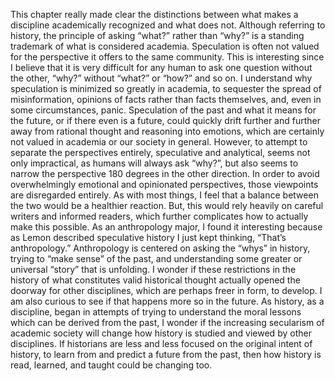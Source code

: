 This chapter really made clear the distinctions between what makes a discipline academically recognized and what does not. Although referring to history, the principle of asking “what?” rather than “why?” is a standing trademark of what is considered academia. Speculation is often not valued for the perspective it offers to the same community. This is interesting since I believe that it is very difficult for any human to ask one question without the other, “why?” without “what?” or “how?” and so on. I understand why speculation is minimized so greatly in academia, to sequester the spread of misinformation, opinions of facts rather than facts themselves, and, even in some circumstances, panic. Speculation of the past and what it means for the future, or if there even is a future, could quickly drift further and further away from rational thought and reasoning into emotions, which are certainly not valued in academia or our society in general. However, to attempt to separate the perspectives entirely, speculative and analytical, seems not only impractical, as humans will always ask “why?”, but also seems to narrow the perspective 180 degrees in the other direction. In order to avoid overwhelmingly emotional and opinionated perspectives, those viewpoints are disregarded entirely. As with most things, I feel that a balance between the two would be a healthier reaction. But, this would rely heavily on careful writers and informed readers, which further complicates how to actually make this possible.
As an anthropology major, I found it interesting because as Lemon described speculative history I just kept thinking, “That’s anthropology.” Anthropology is centered on asking the “whys” in history, trying to “make sense” of the past, and understanding some greater or universal “story” that is unfolding. I wonder if these restrictions in the history of what constitutes valid historical thought actually opened the doorway for other disciplines, which are perhaps freer in form, to develop. I am also curious to see if that happens more so in the future. As history, as a discipline, began in attempts of trying to understand the moral lessons which can be derived from the past, I wonder if the increasing secularism of academic society will change how history is studied and viewed by other disciplines. If historians are less and less focused on the original intent of history, to learn from and predict a future from the past, then how history is read, learned, and taught could be changing too. 
